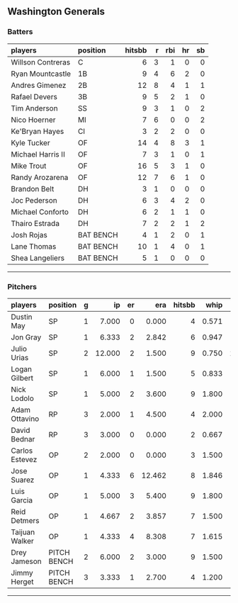 ## Washington Generals

### Batters

 
|players           |position  | hitsbb|  r| rbi| hr| sb| 
|:-----------------|:---------|------:|--:|---:|--:|--:| 
|Willson Contreras |C         |      6|  3|   1|  0|  0| 
|Ryan Mountcastle  |1B        |      9|  4|   6|  2|  0| 
|Andres Gimenez    |2B        |     12|  8|   4|  1|  1| 
|Rafael Devers     |3B        |      9|  5|   2|  1|  0| 
|Tim Anderson      |SS        |      9|  3|   1|  0|  2| 
|Nico Hoerner      |MI        |      7|  6|   0|  0|  2| 
|Ke'Bryan Hayes    |CI        |      3|  2|   2|  0|  0| 
|Kyle Tucker       |OF        |     14|  4|   8|  3|  1| 
|Michael Harris II |OF        |      7|  3|   1|  0|  1| 
|Mike Trout        |OF        |     16|  5|   3|  1|  0| 
|Randy Arozarena   |OF        |     12|  7|   6|  1|  0| 
|Brandon Belt      |DH        |      3|  1|   0|  0|  0| 
|Joc Pederson      |DH        |      6|  3|   4|  2|  0| 
|Michael Conforto  |DH        |      6|  2|   1|  1|  0| 
|Thairo Estrada    |DH        |      7|  2|   2|  1|  2| 
|Josh Rojas        |BAT BENCH |      4|  1|   2|  0|  1| 
|Lane Thomas       |BAT BENCH |     10|  1|   4|  0|  1| 
|Shea Langeliers   |BAT BENCH |      5|  1|   0|  0|  0| 


* * *

### Pitchers

 
|players        |position    |  g|     ip| er|    era| hitsbb|  whip| so|  w| sv| 
|:--------------|:-----------|--:|------:|--:|------:|------:|-----:|--:|--:|--:| 
|Dustin May     |SP          |  1|  7.000|  0|  0.000|      4| 0.571|  4|  0|  0| 
|Jon Gray       |SP          |  1|  6.333|  2|  2.842|      6| 0.947|  7|  0|  0| 
|Julio Urias    |SP          |  2| 12.000|  2|  1.500|      9| 0.750| 12|  2|  0| 
|Logan Gilbert  |SP          |  1|  6.000|  1|  1.500|      5| 0.833|  7|  0|  0| 
|Nick Lodolo    |SP          |  1|  5.000|  2|  3.600|      9| 1.800|  9|  1|  0| 
|Adam Ottavino  |RP          |  3|  2.000|  1|  4.500|      4| 2.000|  2|  0|  0| 
|David Bednar   |RP          |  3|  3.000|  0|  0.000|      2| 0.667|  5|  0|  3| 
|Carlos Estevez |OP          |  2|  2.000|  0|  0.000|      3| 1.500|  3|  0|  0| 
|Jose Suarez    |OP          |  1|  4.333|  6| 12.462|      8| 1.846|  4|  0|  0| 
|Luis Garcia    |OP          |  1|  5.000|  3|  5.400|      9| 1.800|  4|  0|  0| 
|Reid Detmers   |OP          |  1|  4.667|  2|  3.857|      7| 1.500|  7|  0|  0| 
|Taijuan Walker |OP          |  1|  4.333|  4|  8.308|      7| 1.615|  5|  0|  0| 
|Drey Jameson   |PITCH BENCH |  2|  6.000|  2|  3.000|      9| 1.500|  7|  1|  1| 
|Jimmy Herget   |PITCH BENCH |  3|  3.333|  1|  2.700|      4| 1.200|  1|  0|  0| 


* * *


